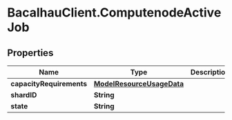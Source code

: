 # BacalhauClient.ComputenodeActiveJob

## Properties
Name | Type | Description | Notes
------------ | ------------- | ------------- | -------------
**capacityRequirements** | [**ModelResourceUsageData**](ModelResourceUsageData.md) |  | [optional] 
**shardID** | **String** |  | [optional] 
**state** | **String** |  | [optional] 
